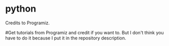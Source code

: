 # python
Credits to Programiz.

#Get tutorials from Programiz and credit if you want to. But I don't think you have to do it because I put it in the repository description.
